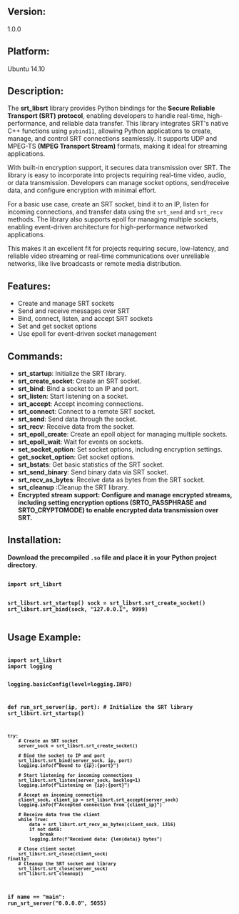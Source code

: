 <h2>Version:</h2>
<p>1.0.0</p>

<h2>Platform:</h2>
<p>Ubuntu 14.10</p>

<h2>Description:</h2>
<p>
The <strong>srt_libsrt</strong> library provides Python bindings for the <strong>Secure Reliable Transport (SRT) protocol</strong>, enabling developers to handle real-time, high-performance, and reliable data transfer. This library integrates SRT's native C++ functions using <code>pybind11</code>, allowing Python applications to create, manage, and control SRT connections seamlessly. It supports UDP and MPEG-TS <strong>(MPEG Transport Stream)</strong> formats, making it ideal for streaming applications.

With built-in encryption support, it secures data transmission over SRT. The library is easy to incorporate into projects requiring real-time video, audio, or data transmission. Developers can manage socket options, send/receive data, and configure encryption with minimal effort.

For a basic use case, create an SRT socket, bind it to an IP, listen for incoming connections, and transfer data using the <code>srt_send</code> and <code>srt_recv</code> methods. The library also supports epoll for managing multiple sockets, enabling event-driven architecture for high-performance networked applications.

This makes it an excellent fit for projects requiring secure, low-latency, and reliable video streaming or real-time communications over unreliable networks, like live broadcasts or remote media distribution.
</p>

<h2>Features:</h2>
<ul>
    <li>Create and manage SRT sockets</li>
    <li>Send and receive messages over SRT</li>
    <li>Bind, connect, listen, and accept SRT sockets</li>
    <li>Set and get socket options</li>
    <li>Use epoll for event-driven socket management</li>
</ul>

<h2>Commands:</h2>
<ul>
    <li><strong>srt_startup</strong>: Initialize the SRT library.</li>
    <li><strong>srt_create_socket</strong>: Create an SRT socket.</li>
    <li><strong>srt_bind</strong>: Bind a socket to an IP and port.</li>
    <li><strong>srt_listen</strong>: Start listening on a socket.</li>
    <li><strong>srt_accept</strong>: Accept incoming connections.</li>
    <li><strong>srt_connect</strong>: Connect to a remote SRT socket.</li>
    <li><strong>srt_send</strong>: Send data through the socket.</li>
    <li><strong>srt_recv</strong>: Receive data from the socket.</li>
    <li><strong>srt_epoll_create</strong>: Create an epoll object for managing multiple sockets.</li>
    <li><strong>srt_epoll_wait</strong>: Wait for events on sockets.</li>
    <li><strong>set_socket_option</strong>: Set socket options, including encryption settings.</li>
    <li><strong>get_socket_option</strong>: Get socket options.</li>
    <li><strong>srt_bstats</strong>: Get basic statistics of the SRT socket.</li>
    <li><strong>srt_send_binary</strong>: Send binary data via SRT socket.</li>
    <li><strong>srt_recv_as_bytes</strong>: Receive data as bytes from the SRT socket.</li>
    <li><strong>srt_cleanup</strong> :Cleanup the SRT library.</li>
    <li><strong>Encrypted stream support: Configure and manage encrypted streams, including setting encryption options (SRTO_PASSPHRASE and SRTO_CRYPTOMODE) to enable encrypted data transmission over SRT.</li>
</ul>

<h2>Installation:</h2>
<p>
    Download the precompiled <code>.so</code> file and place it in your Python project directory.
</p>
<pre><code>
import srt_libsrt

srt_libsrt.srt_startup()
sock = srt_libsrt.srt_create_socket()
srt_libsrt.srt_bind(sock, "127.0.0.1", 9999)
</code></pre>

<h2>Usage Example:</h2>
<pre><code>
import srt_libsrt
import logging

    
logging.basicConfig(level=logging.INFO)

def run_srt_server(ip, port):
    # Initialize the SRT library
    srt_libsrt.srt_startup()

    try:
        # Create an SRT socket
        server_sock = srt_libsrt.srt_create_socket()

        # Bind the socket to IP and port
        srt_libsrt.srt_bind(server_sock, ip, port)
        logging.info(f"Bound to {ip}:{port}")

        # Start listening for incoming connections
        srt_libsrt.srt_listen(server_sock, backlog=1)
        logging.info(f"Listening on {ip}:{port}")

        # Accept an incoming connection
        client_sock, client_ip = srt_libsrt.srt_accept(server_sock)
        logging.info(f"Accepted connection from {client_ip}")

        # Receive data from the client
        while True:
            data = srt_libsrt.srt_recv_as_bytes(client_sock, 1316)
            if not data:
                break
            logging.info(f"Received data: {len(data)} bytes")

        # Close client socket
        srt_libsrt.srt_close(client_sock)
    finally:
        # Cleanup the SRT socket and library
        srt_libsrt.srt_close(server_sock)
        srt_libsrt.srt_cleanup()

if __name__ == "__main__":
    run_srt_server("0.0.0.0", 5055)
</code></pre>
